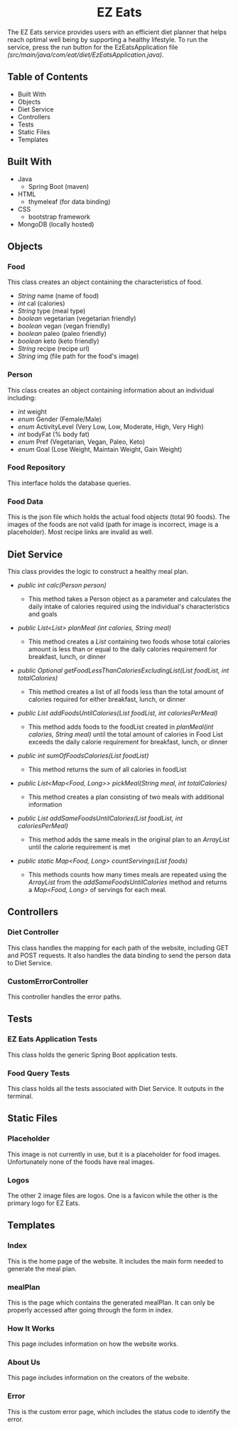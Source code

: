
<h1 align="center">EZ Eats</h1>

The EZ Eats service provides users with an efficient diet planner that helps reach optimal well being by supporting a healthy lifestyle. To run the service, press the run button for the EzEatsApplication file _(src/main/java/com/eat/diet/EzEatsApplication.java)_. 

## Table of Contents

- Built With
- Objects
- Diet Service
- Controllers
- Tests
- Static Files
- Templates

## Built With

- Java
  - Spring Boot (maven)
- HTML
  - thymeleaf (for data binding)
- CSS
  - bootstrap framework
- MongoDB (locally hosted)



## Objects
### Food
This class creates an object containing the characteristics of food.
- _String_ name (name of food)
- _int_ cal (calories)
- _String_ type (meal type)
- _boolean_ vegetarian (vegetarian friendly)
- _boolean_ vegan (vegan friendly)
- _boolean_ paleo (paleo friendly)
- _boolean_ keto (keto friendly)
- _String_ recipe (recipe url)
- _String_ img (file path for the food's image)

### Person
This class creates an object containing information about an individual including:

- _int_ weight
- _enum_ Gender (Female/Male)
- _enum_ ActivityLevel (Very Low, Low, Moderate, High, Very High)
- _int_ bodyFat (% body fat)
- _enum_ Pref (Vegetarian, Vegan, Paleo, Keto)
- _enum_ Goal (Lose Weight, Maintain Weight, Gain Weight)

### Food Repository
This interface holds the database queries.

### Food Data
This is the json file which holds the actual food objects (total 90 foods). The images of the foods are not valid (path for image is incorrect, image is a placeholder). Most recipe links are invalid as well.

## Diet Service

This class provides the logic to construct a healthy meal plan.

- _public int calc(Person person)_

  - This method takes a Person object as a parameter and calculates the daily intake of calories required using the individual's characteristics and goals
- _public List<List<Food>> planMeal (int calories, String meal)_
  
  - This method creates a _List_ containing two foods whose total calories amount is less than or equal to the daily calories requirement for breakfast, lunch, or dinner
      
- _public Optional<Food> getFoodLessThanCaloriesExcludingList(List<Food> foodList, int totalCalories)_

  - This method creates a list of all foods less than the total amount of calories required for either breakfast, lunch, or dinner
  
-  _public List<Food> addFoodsUntilCalories(List<Food> foodList, int caloriesPerMeal)_

    - This method adds foods to the foodList created in _planMeal(int calories, String meal)_ until the total amount of calories in Food List exceeds the daily calorie requirement for breakfast, lunch, or dinner
- _public int sumOfFoodsCalories(List<Food> foodList)_
  
  - This method returns the sum of all calories in foodList
- _public List<Map<Food, Long>> pickMeal(String meal, int totalCalories)_

  - This method creates a plan consisting of two meals with additional information
- _public List<Food> addSameFoodsUntilCalories(List<Food> foodList, int caloriesPerMeal)_

  - This method adds the same meals in the original plan to an _ArrayList_ until the calorie requirement is met
- _public static Map<Food, Long> countServings(List<Food> foods)_
  
  - This methods counts how many times meals are repeated using the _ArrayList_ from the _addSameFoodsUntilCalories_ method and returns a _Map<Food, Long>_ of servings for each meal.

## Controllers

### Diet Controller
This class handles the mapping for each path of the website, including GET and POST requests. It also handles the data binding to send the person data to Diet Service.

### CustomErrorController
This controller handles the error paths.

## Tests

### EZ Eats Application Tests
This class holds the generic Spring Boot application tests.

### Food Query Tests
This class holds all the tests associated with Diet Service. It outputs in the terminal.

## Static Files

### Placeholder
This image is not currently in use, but it is a placeholder for food images. Unfortunately none of the foods have real images.

### Logos
The other 2 image files are logos. One is a favicon while the other is the primary logo for EZ Eats.

## Templates

### Index
This is the home page of the website. It includes the main form needed to generate the meal plan.

### mealPlan
This is the page which contains the generated mealPlan. It can only be properly accessed after going through the form in index.

### How It Works
This page includes information on how the website works.

### About Us
This page includes information on the creators of the website.

### Error
This is the custom error page, which includes the status code to identify the error.

